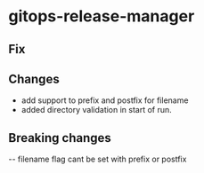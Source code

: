 # gitops-release-manager
## Fix

## Changes
- add support to prefix and postfix for filename
- added directory validation in start of run.
## Breaking changes
-- filename flag cant be set with prefix or postfix
